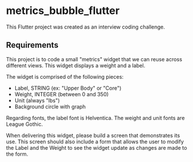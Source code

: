 # metrics_bubble_flutter

This Flutter project was created as an interview coding challenge. 

## Requirements

This project is to code a small "metrics" widget that we can reuse across different views. This widget displays a weight and a label.

The widget is comprised of the following pieces:
- Label, STRING (ex: "Upper Body" or "Core")
- Weight, INTEGER (between 0 and 350)
- Unit (always "lbs")
- Background circle with graph

Regarding fonts, the label font is Helventica. The weight and unit fonts are League Gothic.

When delivering this widget, please build a screen that demonstrates its use. This screen should also include a form that allows the user to modify the Label and the Weight to see the widget update as changes are made to the form.
